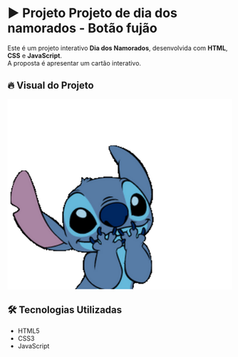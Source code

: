 # ▶️ Projeto Projeto de dia dos namorados - Botão fujão 

Este é um projeto interativo **Dia dos Namorados**, desenvolvida com **HTML**, **CSS** e **JavaScript**.  
A proposta é apresentar um cartão interativo.

## 🔥 Visual do Projeto

<p align="center">
  <img src="/stitch-gif-1.gif" alt="Print do projeto" width="700"/>
</p>

## 🛠 Tecnologias Utilizadas

- HTML5
- CSS3
- JavaScript
